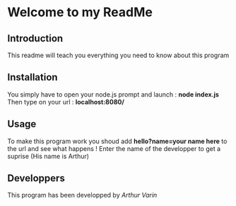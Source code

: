 # Welcome to my ReadMe
## Introduction
This readme will teach you everything you need to know about this program

## Installation
You simply have to open your node.js prompt and launch : **node index.js**
Then type on your url : **localhost:8080/**

## Usage
To make this program work you shoud add **hello?name=your name here** to the url and see what happens !
Enter the name of the developper to get a suprise (His name is Arthur)

## Developpers
This program has been developped by _Arthur Varin_